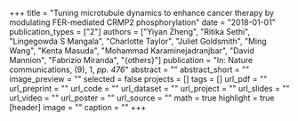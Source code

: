 +++
title = "Tuning microtubule dynamics to enhance cancer therapy by modulating FER-mediated CRMP2 phosphorylation"
date = "2018-01-01"
publication_types = ["2"]
authors = ["Yiyan Zheng", "Ritika Sethi", "Lingegowda S Mangala", "Charlotte Taylor", "Juliet Goldsmith", "Ming Wang", "Kenta Masuda", "Mohammad Karaminejadranjbar", "David Mannion", "Fabrizio Miranda", "{others}"]
publication = "In: Nature communications, (9), 1, _pp. 476_"
abstract = ""
abstract_short = ""
image_preview = ""
selected = false
projects = []
tags = []
url_pdf = ""
url_preprint = ""
url_code = ""
url_dataset = ""
url_project = ""
url_slides = ""
url_video = ""
url_poster = ""
url_source = ""
math = true
highlight = true
[header]
image = ""
caption = ""
+++
